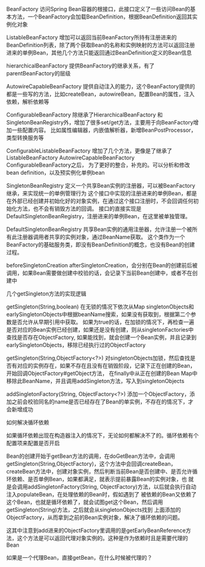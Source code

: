 BeanFactory 
访问Spring Bean容器的根接口，此接口定义了一些访问Bean的基本方法，一个BeanFactory会加载BeanDefinition，根据BeanDefinition返回其实例化对象


ListableBeanFactory
增加可以返回当前BeanFactory所持有注册进来的BeanDefinition列表，除了两个获取Bean的名称和实例映射的方法可以返回注册进来的单例Bean，其他几个方法只能返回通过BeanDefinition定义的Bean信息

hierarchicalBeanFactory
提供BeanFactory的继承关系，有了parentBeanFactory的层级

AutowireCapableBeanFactory
提供自动注入的能力，这个BeanFactory提供的都是一些写的方法，比如createBean，autowireBean，配置Bean的属性，注入依赖，解析依赖等

ConfigurableBeanFactory
除继承了HierarchicalBeanFactory 和 SingletonBeanRegistry外，增加了很多set/get方法，主要用于向BeanFactory增加一些配置内容。
比如属性编辑器，内嵌值解析器，新增BeanPostProcessor，类型转换服务等



ConfigurableListableBeanFactory
增加了几个方法，更像是了继承了ListableBeanFactory AutowireCapableBeanFactory ConfigurableBeanFactory之后，
为了更好的整合，补充的。可以分析和修改bean definition，以及预实例化单例bean



SingletonBeanRegistry
定义一个共享Bean实例的注册器，可以被BeanFactory继承，来实现统一的单例管理行为
这个接口中实现的注册进来的单例Bean，都是在外部已经创建并初始化好的对象实例，在通过这个接口注册时，不会回调任何初始化方法，也不会有销毁方法的回调。
接口的直接实现是DefaultSingletonBeanRegistry，注册进来的单例Bean，在这里被单独管理。

DefaultSingletonBeanRegistry
共享Bean实例的通用注册器，允许注册一个被所有此注册器调用者共享的实例对象，通过BeanName获取。
这个类作为一个BeanFactory的基础服务类，即没有BeanDefinition的概念，也没有Bean的创建过程。

beforeSingletonCreation afterSingletonCreation，会分别在Bean的创建前后被调用，如果Bean需要做创建中校验的话，会记录下当前Bean创建中，或者不在创建中

几个getSingleton方法的实现逻辑

getSingleton(String,boolean)
在无锁的情况下依次从Map singletonObjects和earlySingletonObjects中根据beanName搜索，如果没有获取到，根据第二个参数是否允许从早期引用中获取。
如果为true的话，在加锁的情况下，再检查一遍是否对应的Bean实例已经创建，如果还是没有创建，则从singletonFactories中查找是否存在ObjectFactory,
如果能找到，就会创建一个Bean实例，并且记录到earlySingletonObjects，移除已经执行过的ObjectFactory

getSingleton(String,ObjectFactory<?>)
对singletonObjects加锁，然后查找是否有对应的实例存在，如果不存在且没有在销毁阶段，记录下正在创建的Bean，开始回调ObjectFactory#getObject方法，
在finally中从正在创建的Bean Map中移除此BeanName，并且调用addSingleton方法，写入到singletonObjects

addSingletonFactory(String, ObjectFactory<?>)
添加一个ObjectFactory，添加之前会校验同名的name是否已经存在了Bean的单实例，不存在的情况下，才会新增成功

如何解决循环依赖

如果循环依赖出现在构造器注入的情况下，无论如何都解决不了的。循环依赖有个配置项来配置是否开启

Bean的创建开始于getBean方法的调用，在doGetBean方法中，会调用getSingleton(String,ObjectFactory<?>)，这个方法中会回调createBean，
createBean方法中，创建对象实例，然后判断当前Bean是否创建中、是否允许循环依赖、是否单例Bean，如果都满足，就表示提前暴露Bean的实例对象，也
就是会调用addSingletonFactory(String, ObjectFactory<?>)方法，以后就会执行自动注入populateBean，在处理依赖的Bean时，假如遇到了
被依赖的Bean又依赖了这个Bean，也就是循环依赖了，就会试图get这个Bean，然后调用getSingleton(String)方法，之后就会从singletonObjects找到
上面添加的ObjectFactory，从而拿到之前的Bean实例对象，解决了循环依赖的问题。

这其中注意到add进来的ObjectFactory里调用的是getEarlyBeanReference方法，这个方法是可以返回代理对象实例的。这种是作为依赖时且是需要代理的Bean

如果是一个代理Bean，直接getBean，在什么时候被代理的？



